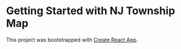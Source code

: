 # Getting Started with NJ Township Map

This project was bootstrapped with [Create React App](https://github.com/facebook/create-react-app).
